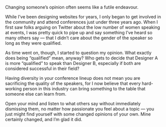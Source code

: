 

Changing someone’s opinion often seems like a futile endeavour.

While I’ve been designing websites for years, I only began to get involved in the community and attend
conferences just under three years ago. When I first saw folks arguing on Twitter about the low number of
women speaking at events, I was pretty quick to pipe up and say something I’ve heard so many others say
— that I didn’t care about the gender of the speaker so long as they were qualified.

As time went on, though, I started to question my opinion. What exactly does being “qualified”
mean, anyway? Who gets to decide that Designer A is more “qualified” to speak than Designer B,
especially if both are considered successful in their field? 

Having diversity in your conference lineup does not mean you are sacrificing the quality of the speakers, for
I now believe that every hard-working person in this industry can bring something to the table that someone
else can learn from.

Open your mind and listen to what others say without immediately dismissing them, no matter how passionate you
feel about a topic — you just might find yourself with some changed opinions of your own. Mine certainly
changed, and I’m glad it did.